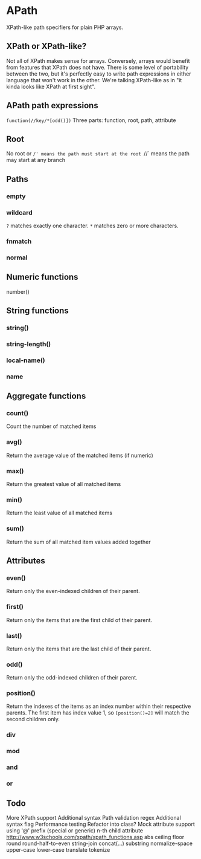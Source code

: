 APath
=====

XPath-like path specifiers for plain PHP arrays.

XPath or XPath-like?
--------------------
Not all of XPath makes sense for arrays. Conversely, arrays would benefit from
features that XPath does not have. There is some level of portability between
the two, but it's perfectly easy to write path expressions in either language
that won't work in the other. We're talking XPath-like as in "it kinda
looks like XPath at first sight".

APath path expressions
----------------------
`function(//key/*[odd()])`
Three parts: function, root, path, attribute

Root
----
No root or `/' means the path must start at the root
`//` means the path may start at any branch

Paths
-----
### empty

### wildcard
`?` matches exactly one character.
`*` matches zero or more characters.

### fnmatch

### normal

Numeric functions
-----------------
number()

String functions
----------------
### string()
### string-length()
### local-name()
### name

Aggregate functions
-------------------
### count()
Count the number of matched items

### avg()
Return the average value of the matched items (if numeric)

### max()
Return the greatest value of all matched items

### min()
Return the least value of all matched items

### sum()
Return the sum of all matched item values added together

Attributes
----------
### even()
Return only the even-indexed children of their parent.

### first()
Return only the items that are the first child of their parent.

### last()
Return only the items that are the last child of their parent.

### odd()
Return only the odd-indexed children of their parent.

### position()
Return the indexes of the items as an index number within their respective
parents. The first item has index value 1, so `[position()=2]` will match the
second children only.

### div

### mod

### and

### or

Todo
----
More XPath support
Additional syntax
Path validation regex
Additional syntax flag
Performance testing
Refactor into class?
Mock attribute support using '@' prefix (special or generic)
n-th child attribute
http://www.w3schools.com/xpath/xpath_functions.asp
abs
ceiling
floor
round
round-half-to-even
string-join
concat(...)
substring
normalize-space
upper-case
lower-case
translate
tokenize